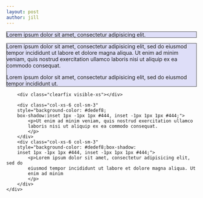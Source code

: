```yaml
---
layout: post
author: jill
---
```

<div class="container">
    <div class="row" >
        <div class="col-xs-6 col-sm-3" 
            style="background-color: #dedef8;
            box-shadow: inset 1px -1px 1px #444, inset -1px 1px 1px #444;">
            <p>Lorem ipsum dolor sit amet, consectetur adipisicing elit.</p>
        </div>
        <div class="col-xs-6 col-sm-3" 
        style="background-color: #dedef8;box-shadow: 
        inset 1px -1px 1px #444, inset -1px 1px 1px #444;">
            <p>Lorem ipsum dolor sit amet, consectetur adipisicing elit, sed do 
            eiusmod tempor incididunt ut labore et dolore magna aliqua. Ut 
            enim ad minim veniam, quis nostrud exercitation ullamco laboris 
            nisi ut aliquip ex ea commodo consequat.
            </p>
            <p>Lorem ipsum dolor sit amet, consectetur adipisicing elit, sed do 
            eiusmod tempor incididunt ut. 
            </p>
        </div>
 
        <div class="clearfix visible-xs"></div>
 
        <div class="col-xs-6 col-sm-3" 
        style="background-color: #dedef8;
        box-shadow:inset 1px -1px 1px #444, inset -1px 1px 1px #444;">
            <p>Ut enim ad minim veniam, quis nostrud exercitation ullamco 
            laboris nisi ut aliquip ex ea commodo consequat. 
            </p>
        </div>
        <div class="col-xs-6 col-sm-3" 
        style="background-color: #dedef8;box-shadow: 
        inset 1px -1px 1px #444, inset -1px 1px 1px #444;">
            <p>Lorem ipsum dolor sit amet, consectetur adipisicing elit, sed do 
            eiusmod tempor incididunt ut labore et dolore magna aliqua. Ut 
            enim ad minim 
            </p>
        </div>
    </div>
</div>